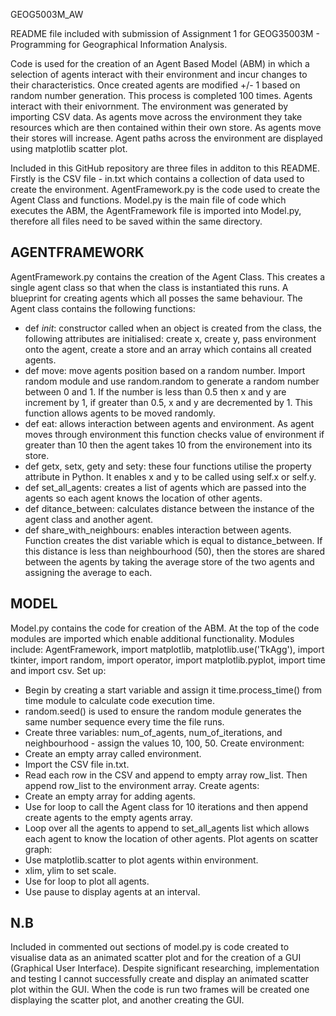 GEOG5003M_AW

README file included with submission of Assignment 1 for GEOG35003M - Programming for Geographical Information Analysis. 

Code is used for the creation of an Agent Based Model (ABM) in which a selection of agents interact with their environment and incur changes to their characteristics.
Once created agents are modified +/- 1 based on random number generation. This process is completed 100 times. 
Agents interact with their enivornment. The environment was generated by importing CSV data. 
As agents move across the environment they take resources which are then contained within their own store. As agents move their stores will increase. 
Agent paths across the environment are displayed using matplotlib scatter plot. 

Included in this GitHub repository are three files in additon to this README. Firstly is the CSV file - in.txt which contains a collection of data used to create the 
environment. AgentFramework.py is the code used to create the Agent Class and functions. Model.py is the main file of code which executes the ABM, the AgentFramework file is imported into Model.py, therefore all files need to be saved within the same directory. 


AGENTFRAMEWORK
--------------
AgentFramework.py contains the creation of the Agent Class. This creates a single agent class so that when the class is instantiated this runs. A blueprint for creating
agents which all posses the same behaviour. 
The Agent class contains the following functions:
  - def _init_: constructor called when an object is created from the class, the following attributes are initialised: create x, create y, pass environment onto the 
  agent, create a store and an array which contains all created agents. 
  - def move: move agents position based on a random number. Import random module and use random.random to generate a random number between 0 and 1. If the number is 
  less than 0.5 then x and y are increment by 1, if greater than 0.5, x and y are decremented by 1. This function allows agents to be moved randomly.
  - def eat: allows interaction between agents and environment. As agent moves through environment this function checks value of environment if greater than 10 then 
  the agent takes 10 from the environement into its store. 
  - def getx, setx, gety and sety: these four functions utilise the property attribute in Python. It enables x and y to be called using self.x or self.y. 
  - def set_all_agents: creates a list of agents which are passed into the agents so each agent knows the location of other agents. 
  - def ditance_between: calculates distance between the instance of the agent class and another agent. 
  - def share_with_neighbours: enables interaction between agents. Function creates the dist variable which is equal to distance_between. If this distance is less
  than neighbourhood (50), then the stores are shared between the agents by taking the average store of the two agents and assigning the average to each. 


MODEL
-----
Model.py contains the code for creation of the ABM. 
At the top of the code modules are imported which enable additional functionality. Modules include: AgentFramework, import matplotlib, matplotlib.use('TkAgg'), import 
tkinter, import random, import operator, import matplotlib.pyplot, import time and import csv. 
Set up:
  - Begin by creating a start variable and assign it time.process_time() from time module to calculate code execution time. 
  - random.seed() is used to ensure the random module generates the same number sequence every time the file runs. 
  - Create three variables: num_of_agents, num_of_iterations, and neighbourhood - assign the values 10, 100, 50. 
Create environment:
  - Create an empty array called environment.
  - Import the CSV file in.txt. 
  - Read each row in the CSV and append to empty array row_list. Then append row_list to the environment array. 
Create agents:
  - Create an empty array for adding agents. 
  - Use for loop to call the Agent class for 10 iterations and then append create agents to the empty agents array. 
  - Loop over all the agents to append to set_all_agents list which allows each agent to know the location of other agents. 
Plot agents on scatter graph:
  - Use matplotlib.scatter to plot agents within environment. 
  - xlim, ylim to set scale.
  - Use for loop to plot all agents. 
  - Use pause to display agents at an interval. 
  

N.B
----
Included in commented out sections of model.py is code created to visualise data as an animated scatter plot and for the creation of a GUI (Graphical User Interface).
Despite significant researching, implementation and testing I cannot successfully create and display an animated scatter plot within the GUI. 
When the code is run two frames will be created one displaying the scatter plot, and another creating the GUI. 

